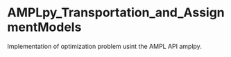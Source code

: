 # AMPLpy_Transportation_and_AssignmentModels
Implementation of optimization problem usint the AMPL API amplpy.
